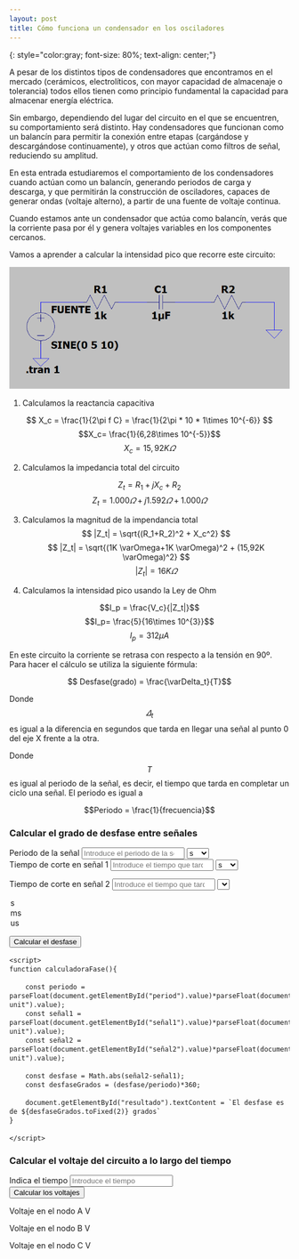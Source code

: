```yaml
---
layout: post
title: Cómo funciona un condensador en los osciladores
---
```

{: style="color:gray; font-size: 80%; text-align: center;"}

A pesar de los distintos tipos de condensadores que encontramos en el mercado (cerámicos, electrolíticos, con mayor capacidad de almacenaje o tolerancia) todos ellos tienen como principio fundamental la capacidad para almacenar energía eléctrica.

Sin embargo, dependiendo del lugar del circuito en el que se encuentren, su comportamiento será distinto. Hay condensadores que funcionan como un balancín para permitir la conexión entre etapas (cargándose y descargándose continuamente), y otros que actúan como filtros de señal, reduciendo su amplitud.

En esta entrada estudiaremos el comportamiento de los condensadores cuando actúan como un balancín, generando periodos de carga y descarga, y que permitirán la construcción de osciladores, capaces de generar ondas (voltaje alterno), a partir de una fuente de voltaje continua. 

Cuando estamos ante un condensador que actúa como balancín, verás que la corriente pasa por él y genera voltajes variables en los componentes cercanos.

Vamos a aprender a calcular la intensidad pico que recorre este circuito:

![Circuito para el cálculo de la intensidad pico](../img/cap14.png)

1. Calculamos la reactancia capacitiva
   
$$
X_c = \frac{1}{2\pi f C} = \frac{1}{2\pi * 10 * 1\times 10^{-6}}
$$
$$X_c= \frac{1}{6,28\times 10^{-5}}$$
$$X_c = 15,92 K \varOmega$$
   

2. Calculamos la impedancia total del circuito

$$Z_t = R_1+jX_c+R_2$$
$$Z_t= 1.000 \varOmega + j1.592 \varOmega + 1.000 \varOmega $$

3. Calculamos la magnitud de la impendancia total
    $$ |Z_t| = \sqrt{(R_1+R_2)^2 + X_c^2} $$
    $$ |Z_t| = \sqrt{(1K \varOmega+1K \varOmega)^2 + (15,92K \varOmega)^2} $$
    $$ |Z_t| = 16 K\varOmega $$

4. Calculamos la intensidad pico usando la Ley de Ohm

$$I_p = \frac{V_c}{|Z_t|}$$
$$I_p= \frac{5}{16\times 10^{3}}$$
$$I_p= 312 \mu A$$

En este circuito la corriente se retrasa con respecto a la tensión en 90º. Para hacer el cálculo se utiliza la siguiente fórmula:

$$ Desfase(grado) = \frac{\varDelta_t}{T}$$

Donde 
$$ \varDelta_t $$ 
es igual a la diferencia en segundos que tarda en llegar una señal al punto 0 del eje X frente a la otra.

Donde 
$$T$$
es igual al periodo de la señal, es decir, el tiempo que tarda en completar un ciclo una señal. El periodo es igual a 

$$Periodo = \frac{1}{frecuencia}$$


<html>
<head>
    <title>Desfase entre señales</title>
    <script id="MathJax-script" async src="https://cdn.jsdelivr.net/npm/mathjax@3/es5/tex-mml-chtml.js"></script>
</head>
<body>

<div id="calculadora-desfase">
<h3>Calcular el grado de desfase entre señales</h3>

<div id="periodo">
<label for="period">Periodo de la señal</label>
<input type="number" id="period" placeholder="Introduce el periodo de la señal. Este valor es la inversa de la frecuencia" required>
<select id="period-unit">
<option value="1">s</option>
<option value="0.001">ms</option>
<option value="0.000001">us</option>
</select>
</div>

<div id="señal1">
<label for="señal1">Tiempo de corte en señal 1</label>
<input type="number" id="señal1" placeholder="Introduce el tiempo que tarda la señal 1 en cortar el eje X" required>
<select id="señal1-unit">
<option value="1">s</option>
<option value="0.001">ms</option>
<option value="0.000001">us</option>
</select>
</div>

<div id="señal2">

<label for="señal2">Tiempo de corte en señal 2</label>
<input type="number" id="señal2" placeholder="Introduce el tiempo que tarda la señal 2 en cortar el eje X" required>
<select id="señal2-unit">
<option value="1">s</option>
<option value="0.001">ms</option>
<option value="0.000001">us</option>
</select>

</div>

<button onclick="calculadoraFase()">Calcular el desfase</button>

<p id="resultado"></p>
</div>

    <script>
    function calculadoraFase(){

        const periodo = parseFloat(document.getElementById("period").value)*parseFloat(document.getElementById("period-unit").value);
        const señal1 = parseFloat(document.getElementById("señal1").value)*parseFloat(document.getElementById("señal1-unit").value);
        const señal2 = parseFloat(document.getElementById("señal2").value)*parseFloat(document.getElementById("señal2-unit").value);

        const desfase = Math.abs(señal2-señal1);
        const desfaseGrados = (desfase/periodo)*360;

        document.getElementById("resultado").textContent = `El desfase es de ${desfaseGrados.toFixed(2)} grados`
    }     

    </script>
</body>

</html>

<html>

<head>

</head>

<body>

<div id=container>
<h3>Calcular el voltaje del circuito a lo largo del tiempo</h3>

<div id="input">
<label for="time">Indica el tiempo</label>
<input type="number" id="time" placeholder="Introduce el tiempo" required>
</div>

<div id="boton">
<button onclick="calculadoraVoltaje()">Calcular los voltajes</button>
</div>

<div id="resultado">
<p> Voltaje en el nodo A <span id="voltajeA"></span> V</p>
<p> Voltaje en el nodo B <span id="voltajeB"></span> V</p>
<p> Voltaje en el nodo C <span id="voltajeC"></span> V</p>
</div>

<canvas id="voltajeGrafico"></canvas>

</div>

<script src="https://cdn.jsdelivr.net/npm/chart.js">
    // Parámetros del circuito y fuente
    const Vp= 5;
    const freq = 100;
    const R1= 1000;
    const R2= 1000;
    const C1= 10e-6

    //Función para calcular el voltaje

    function calculadoraVoltaje(){
        const tiempo = parseFloat(document.getElementById("time").value);
        //Calculo fuente en el tiempo dado
        const omega= 2 * Math.PI * freq; // Velocidad angular
        const Vs = Vp* Math.sin(omega * tiempo);
        //Voltaje en el nodo A
        const VA = Vs;
        //Voltaje en el nodo B
        const XC = 1/(omega*C1); //Reactancia del condensador
        const ZB = Math.sqrt(R1 ** 2 + XC ** 2); // Impedancia en el nodo B
        const VB = VA * (XC/ZB);
        // Voltaje en el nodo C
        const VC = VB * (R2 / (R2+XC));
        // Mostrar valores en pantalla
        document.getElementById("voltajeA").textContent = VA.toFixed(2);
        document.getElementById("voltajeB").textContent = VB.toFixed(2);
        document.getElementById("voltajeC").textContent = VC.toFixed(2);
        //Generar gráfico
        updateChart(time,[VA, VB, VC]);

        }

        const ctx = document.getElementById('voltajeGrafico').getContext('2d');
        const voltajeGrafico = new Chart(ctx, {
            type:'line',
            data: {
                labels: [],
                datasets: [
                    {
                        label: 'Voltaje en nodo A',
                        borderColor:'red',
                        data: [],
                        fill: false
                    },
                    {
                        label: 'Voltaje en nodo B',
                        borderColor:'blue',
                        data: [],
                        fill: false
                    },
                    {
                        label: 'Voltaje en nodo C',
                        borderColor:'green',
                        data: [],
                        fill: false
                    }
                ]
            },
        options: {
            responsive: true,
            scales : {
                x: {
                    type:'linear',
                    title:{
                        display: true,
                        text: 'Tiempo (s)'
                    }
                },
                y :{
                    title: {
                        display: true,
                        text: 'Voltaje (V)'
                    }
                }
            }
        }

        });
    function updateChart(time, voltages) {
        voltageChart.data.labels.push(time);
        voltageChart.data.dataset[0].data.push(voltage[0]);
        voltageChart.data.dataset[1].data.push(voltage[1]);
        voltageChart.data.dataset[2].data.push(voltage[2]);
        voltageChart.update();
    }

    
</script>
</body>

</html>